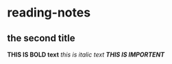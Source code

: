 # reading-notes

## the second title

**THIS IS BOLD text**
_this is italic text_
***THIS IS IMPORTENT***
